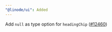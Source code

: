 ```yaml
---
"@linode/ui": Added
---
```


Add `null` as type option for `headingChip` ([#12460](https://github.com/linode/manager/pull/12460))
